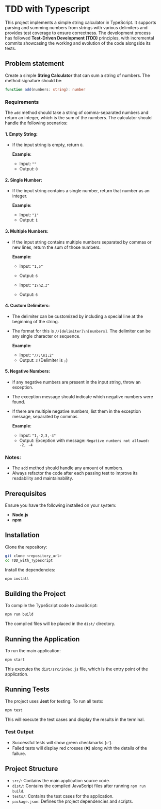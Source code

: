 # TDD with Typescript

This project implements a simple string calculator in TypeScript. It supports parsing and summing numbers from strings with various delimiters and provides test coverage to ensure correctness. The development process has followed **Test-Driven Development (TDD)** principles, with incremental commits showcasing the working and evolution of the code alongside its tests.

## Problem statement

Create a simple **String Calculator** that can sum a string of numbers. The method signature should be:

```typescript
function add(numbers: string): number 
```

### Requirements

The `add` method should take a string of comma-separated numbers and return an integer, which is the sum of the numbers. The calculator should handle the following scenarios:

#### 1. Empty String:
- If the input string is empty, return `0`.
  
  **Example:**
  - Input: `""`  
  - Output: `0`

#### 2. Single Number:
- If the input string contains a single number, return that number as an integer.
  
  **Example:**
  - Input: `"1"`  
  - Output: `1`

#### 3. Multiple Numbers:
- If the input string contains multiple numbers separated by commas or new lines, return the sum of those numbers.
  
  **Example:**
  - Input: `"1,5"`  
  - Output: `6`
  
  - Input: `"1\n2,3"`  
  - Output: `6`

#### 4. Custom Delimiters:
- The delimiter can be customized by including a special line at the beginning of the string.
- The format for this is `//[delimiter]\n[numbers]`. The delimiter can be any single character or sequence.
  
  **Example:**
  - Input: `"//;\n1;2"`  
  - Output: `3` (Delimiter is `;`)

#### 5. Negative Numbers:
- If any negative numbers are present in the input string, throw an exception.
- The exception message should indicate which negative numbers were found.
- If there are multiple negative numbers, list them in the exception message, separated by commas.
  
  **Example:**
  - Input: `"1,-2,3,-4"`  
  - Output: Exception with message: `Negative numbers not allowed: -2, -4`

### Notes:
- The `add` method should handle any amount of numbers.
- Always refactor the code after each passing test to improve its readability and maintainability.

## Prerequisites

Ensure you have the following installed on your system:

- **Node.js** 
- **npm**

## Installation

Clone the repository:

```bash
git clone <repository_url>
cd TDD_with_Typescript
```

Install the dependencies:

```bash
npm install
```

## Building the Project

To compile the TypeScript code to JavaScript:

```bash
npm run build
```

The compiled files will be placed in the `dist/` directory.

## Running the Application

To run the main application:

```bash
npm start
```

This executes the `dist/src/index.js` file, which is the entry point of the application.

## Running Tests

The project uses **Jest** for testing. To run all tests:

```bash
npm test
```

This will execute the test cases and display the results in the terminal.

### Test Output

- Successful tests will show green checkmarks (✅).
- Failed tests will display red crosses (❌) along with the details of the failure.

## Project Structure

- `src/`: Contains the main application source code.
- `dist/`: Contains the compiled JavaScript files after running `npm run build`.
- `tests/`: Contains the test cases for the application.
- `package.json`: Defines the project dependencies and scripts.
